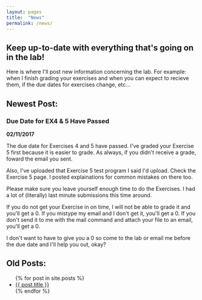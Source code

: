 ```yaml
---
layout: pages
title:  "News"
permalink: /news/
---
```


## Keep up-to-date with everything that's going on in the lab!

Here is where I'll post new information concerning the lab. For example: when I finish grading your exercises and when you can expect to recieve them, if the due dates for exercises change, etc...

## Newest Post:

### Due Date for EX4 & 5 Have Passed
**02/11/2017**

The due date for Exercises 4 and 5 have passed. I've graded your Exercise 5 first because it is easier to grade. As always, if you didn't receive a grade, foward the email you sent. 

Also, I've uploaded that Exercise 5 test program I said I'd upload. Check the Exercise 5 page. I posted explainations for common mistakes on there too.

Please make sure you leave yourself enough time to do the Exercises. I had a lot of (literally) last minute submissions this time around.

If you do not get your Exercise in on time, I will not be able to grade it and you'll get a 0. If you mistype my email and I don't get it, you'll get a 0. If you don't send it to me with the mail command and attach your file to an email, you'll get a 0.

I don't want to have to give you a 0 so come to the lab or email me before the due date and I'll help you out, okay?

## Old Posts:

<ul>
  {% for post in site.posts %}
    <li>
      <a href="/cs135{{ post.url }}">{{ post.title }}</a>
    </li>
  {% endfor %}
</ul>
